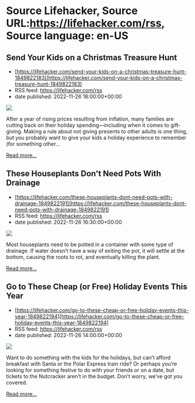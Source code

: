 # Source Lifehacker, Source URL:https://lifehacker.com/rss, Source language: en-US

## Send Your Kids on a Christmas Treasure Hunt
 - [https://lifehacker.com/send-your-kids-on-a-christmas-treasure-hunt-1849822183](https://lifehacker.com/send-your-kids-on-a-christmas-treasure-hunt-1849822183)
 - RSS feed: https://lifehacker.com/rss
 - date published: 2022-11-26 18:00:00+00:00

<img src="https://i.kinja-img.com/gawker-media/image/upload/s--vi9ntNTN--/c_fit,fl_progressive,q_80,w_636/857e414aab1389227ddd97d9954a448c.jpg" /><p>After a year of rising prices resulting from inflation, many families are cutting back on their holiday spending—including when it comes to gift-giving. Making a rule about not giving presents to other adults is one thing, but you probably want to give your kids a holiday experience to remember (for something other…</p><p><a href="https://lifehacker.com/send-your-kids-on-a-christmas-treasure-hunt-1849822183">Read more...</a></p>

## These Houseplants Don't Need Pots With Drainage
 - [https://lifehacker.com/these-houseplants-dont-need-pots-with-drainage-1849822191](https://lifehacker.com/these-houseplants-dont-need-pots-with-drainage-1849822191)
 - RSS feed: https://lifehacker.com/rss
 - date published: 2022-11-26 16:30:00+00:00

<img src="https://i.kinja-img.com/gawker-media/image/upload/s--0FXK3wLt--/c_fit,fl_progressive,q_80,w_636/1454f0c891624cc8e5be83eeac604db9.jpg" /><p>Most houseplants need to be potted in a container with some type of drainage. If water doesn’t have a way of exiting the pot, it will settle at the bottom, causing the roots to rot, and eventually killing the plant. </p><p><a href="https://lifehacker.com/these-houseplants-dont-need-pots-with-drainage-1849822191">Read more...</a></p>

## Go to These Cheap (or Free) Holiday Events This Year
 - [https://lifehacker.com/go-to-these-cheap-or-free-holiday-events-this-year-1849822194](https://lifehacker.com/go-to-these-cheap-or-free-holiday-events-this-year-1849822194)
 - RSS feed: https://lifehacker.com/rss
 - date published: 2022-11-26 14:00:00+00:00

<img src="https://i.kinja-img.com/gawker-media/image/upload/s--7sO4qSHK--/c_fit,fl_progressive,q_80,w_636/bdc5f982f114c29438aa055d50520381.jpg" /><p>Want to do something with the kids for the holidays, but can’t afford breakfast with Santa or the Polar Express train ride? Or perhaps you’re looking for something festive to do with your friends or on a date, but tickets to the Nutcracker aren’t in the budget. Don’t worry, we’ve got you covered.</p><p><a href="https://lifehacker.com/go-to-these-cheap-or-free-holiday-events-this-year-1849822194">Read more...</a></p>
